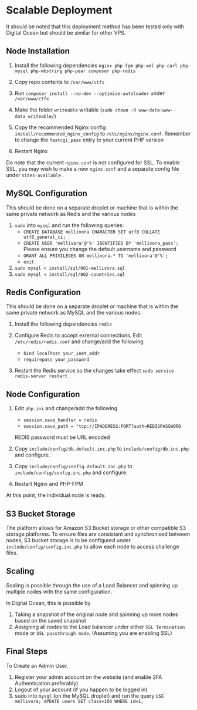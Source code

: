 # Scalable Deployment

It should be noted that this deployment method has been tested only with Digital Ocean but should be similar for other VPS. 

## Node Installation 


1) Install the following dependencies `nginx php-fpm php-xml php-curl php-mysql php-mbstring php-pear composer php-redis`

2) Copy repo contents to `/var/www/ctfx`
3) Run `composer install --no-dev --optimize-autoloader` under `/var/www/ctfx`
4) Make the folder `writeable` writable (`sudo chown -R www-data:www-data writeable/`)
5) Copy the recommended Nginx config `install/recommended_nginx_config` to `/etc/nginx/nginx.conf`. Remember to change the `fastcgi_pass` entry to your current PHP version
6) Restart Nginx

Do note that the current `nginx.conf` is not configured for SSL. To enable SSL, you may wish to make a new `nginx.conf` and a separate config file under `sites-available` . 

## MySQL Configuration

This should be done on a separate droplet or machine that is within the same private network as Redis and the various nodes

1) `sudo` into `mysql` and run the following queries:
   - `CREATE DATABASE mellivora CHARACTER SET utf8 COLLATE utf8_general_ci;`
   - `CREATE USER 'mellivora'@'%' IDENTIFIED BY 'mellivora_pass';` Please ensure you change the default username and password
   - `GRANT ALL PRIVILEGES ON mellivora.* TO 'mellivora'@'%';  `
   - `exit`
2) `sudo mysql < install/sql/001-mellivora.sql`
3) `sudo mysql < install/sql/002-countries.sql`

## Redis Configuration

This should be done on a separate droplet or machine that is within the same private network as MySQL and the various nodes. 


1) Install the following dependencies `redis`

2) Configure Redis to accept external connections. Edit `/etc/redis/redis.conf` and change/add the following
   - `bind localhost your_inet_addr`
   - `requirepass your_password`
3) Restart the Redis service so the changes take effect `sudo service redis-server restart`

## Node Configuration

1) Edit `php.ini` and change/add the following
   - `session.save_handler = redis`
   - `session.save_path = "tcp://IPADDRESS:PORT?auth=REDISPASSWORD`

   REDIS password must be URL encoded

2) Copy `include/config/db.default.inc.php` to `include/config/db.inc.php` and configure. 
3) Copy `include/config/config.default.inc.php` to `include/config/config.inc.php` and configure. 
4) Restart Nginx and PHP-FPM

At this point, the individual node is ready. 

## S3 Bucket Storage

The platform allows for Amazon S3 Bucket storage or other compatible S3 storage platforms. To ensure files are consistent and synchronised between nodes, S3 bucket storage is to be configured under `include/config/config.inc.php` to allow each node to access challenge files. 

## Scaling

Scaling is possible through the use of a Load Balancer and spinning up multiple nodes with the same configuration. 

In Digital Ocean, this is possible by

1) Taking a snapshot of the original node and spinning up more nodes based on the saved snapshot
2) Assigning all nodes to the Load balancer under either `SSL Termination` mode or `SSL passthrough mode`. (Assuming you are enabling SSL)

## Final Steps

To Create an Admin User, 

1) Register your admin account on the website (and enable 2FA Authentication preferably)
2) Logout of your account (if you happen to be logged in)
3) sudo into `mysql` (on the MySQL droplet) and run the query `USE mellivora; UPDATE users SET class=100 WHERE id=1;`



